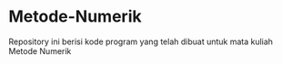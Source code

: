 # Metode-Numerik
Repository ini berisi kode program yang telah dibuat untuk mata kuliah Metode Numerik
